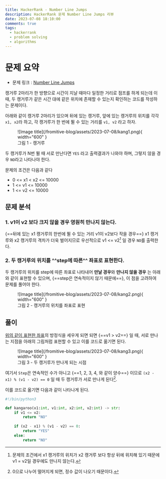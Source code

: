 ```yaml
---
title: HackerRank - Number Line Jumps
description: HackerRank 문제 Number Line Jumps 리뷰
date: 2023-07-08 18:10:00
comments: true
tags:
  - hackerrank
  - problem solving
  - algorithms
---
```


# 문제 요약

* 문제 링크 : [Number Line Jumps](https://www.hackerrank.com/challenges/kangaroo/problem)

캥거루 2마리가 한 방향으로 시간이 지날 때마다 일정한 거리로 점프를 하게 되는데 이때, 두 캥거루가 같은 시간 대에 같은 위치에 존재할 수 있는지 확인하는 코드를 작성하는 문제이다.

아래와 같이 캥거루 2마리가 있으며 뒤에 있는 캥거루, 앞에 있는 캥거루의 위치를 각각 `x1, x2`라 하고, 각 캥거루가 한 번에 뛸 수 있는 거리를 `v1, v2` 라고 하자.
<figure markdown>
  ![Image title](/fromitive-blog/assets/2023-07-08/kang1.png){ width="600" }
  <figcaption>그림 1 - 캥거루</figcaption>
</figure>

두 캥거루가 N번 뛸 때 서로 만난다면 `YES` 라고 출력결과가 나와야 하며, 그렇지 않을 경우 `NO`라고 나타나야 한다.

문제의 조건은 다음과 같다

* 0 <= x1 < x2 <= 10000
* 1 <= v1 <= 10000
* 1 <= v2  <= 10000

## 문제 분석

### 1. v1이 v2 보다 크지 않을 경우 영원히 만나지 않는다.

{==뒤에 있는 x1 캥거루의 한번에 뛸 수 있는 거리 v1이 v2보다 작을 경우==} x1 캥거루와 x2 캥거루의 격차가 더욱 벌어지므로 우선적으로 v1 <= v2[^1] 일 경우 `NO`를 출력한다.
[^1]: 문제의 조건에서 x1 캥거루의 위치가 x2 캥거루 보다 항상 뒤에 위치해 있기 때문에 v1 = v2일 경우에도 만나지 않는다.

### 2. 두 캥거루의 위치를 ^^step에 따른^^ 좌표로 표현한다. 

두 캥거루의 위치를 step에 따른 좌표로 나타내어 **만날 경우**와 **만나지 않을 경우** 는 아래와 같이 표현할 수 있으며, {==step은 연속적이지 않기 때문에==}, 이 점을 고려하여 문제를 풀어야 한다.

<figure markdown>
  ![Image title](/fromitive-blog/assets/2023-07-08/kang2.png){ width="600" }
  <figcaption>그림 2 - 캥거루의 위치를 좌표로 표현</figcaption>
</figure>

## 풀이

[위의 같이 표현한 좌표](/fromitive-blog/coding-interview/2023-07-08-hackerrank-1/#2-step)의 방정식을 세우게 되면 되면 {==v1 > v2==} 일 때, 서로 만나는 지점을 아래의 그림처럼 표현할 수 있고 이를 코드로 옮기면 된다.

<figure markdown>
  ![Image title](/fromitive-blog/assets/2023-07-08/kang3.png){ width="600" }
  <figcaption>그림 3 - 두 캥거루가 만나게 되는 시점</figcaption>
</figure>

여기서 `Step`은 연속적인 수가 아니고 {==1, 2, 3, 4, 와 같이 양수==} 이므로 `(x2 - x1) % (v1 - v2) == 0` 일 때 두 캥거루가 서로 만나게 된다[^2].

이를 코드로 옮기면 다음과 같이 나타나게 된다.

``` python title='kangaroo.py' linenums="1"
#!/bin/python3

def kangaroo(x1:int, v1:int, x2:int, v2:int) -> str:
    if v1 <= v2:
        return "NO"
    
    if (x2 - x1) % (v1 - v2) == 0:
        return "YES"
    else:
        return "NO"

```

[^2]: 0으로 나누어 떨어지게 되면, 정수 값이 나오기 때문이다. 